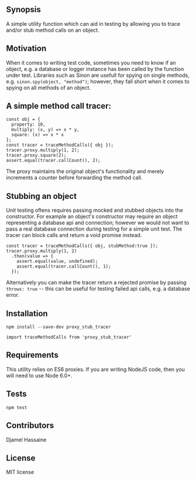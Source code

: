 ## Synopsis

A simple utility function which can aid in testing by allowing you to trace and/or stub method calls on an object.

## Motivation
When it comes to writing test code, sometimes you need to know if an object, e.g. a database or logger instance has been called by the function under test. Libraries such as Sinon are usefull for spying on single methods, e.g. `sinon.spy(object, "method")`; however, they fall short when it comes to spying on all methods of an object.

## A simple method call tracer:
```
const obj = {
  property: 10,
  multiply: (x, y) => x * y,
  square: (x) => x * x
};
const tracer = traceMethodCalls({ obj });
tracer.proxy.multiply(1, 2);
tracer.proxy.square(2);
assert.equal(tracer.callCount(), 2);
```

The proxy maintains the original object's functionality and merely increments a counter before forwarding the method call.

## Stubbing an object
Unit testing oftens requires passing mocked and stubbed objects into the constructor. For example an object's constructor may require an object representing a database api and connection; however we would not want to pass a real database connection during testing for a simple unit test. The tracer can block calls and return a void promise instead. 
```
const tracer = traceMethodCalls({ obj, stubMethod:true });
tracer.proxy.multiply(1, 2)
  .then(value => {
    assert.equal(value, undefined);
    assert.equal(tracer.callCount(), 1);
  });
```
Alternatively you can make the tracer return a rejected promise by passing `throws: true` -- this can be useful for testing failed api calls, e.g. a database error.


## Installation
```
npm install --save-dev proxy_stub_tracer
```
```
import traceMethodCalls from 'proxy_stub_tracer'
```

## Requirements
This utility relies on ES6 proxies. If you are writing NodeJS code, then you will need to use Node 6.0+.

## Tests

```
npm test
```

## Contributors
Djamel Hassaine

## License

MIT license
